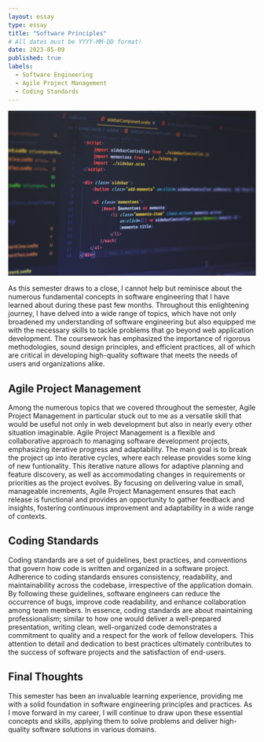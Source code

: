 ```yaml
---
layout: essay
type: essay
title: "Software Principles"
# All dates must be YYYY-MM-DD format!
date: 2023-05-09
published: true
labels:
  - Software Engineering
  - Agile Project Management
  - Coding Standards
---
```


<img width="600px" class="text-center p-4" src="../img/code.jpg">

As this semester draws to a close, I cannot help but reminisce about the numerous fundamental concepts in software engineering that I have learned about during these past few months. Throughout this enlightening journey, I have delved into a wide range of topics, which have not only broadened my understanding of software engineering but also equipped me with the necessary skills to tackle problems that go beyond web application development. The coursework has emphasized the importance of rigorous methodologies, sound design principles, and efficient practices, all of which are critical in developing high-quality software that meets the needs of users and organizations alike. 

## Agile Project Management 

Among the numerous topics that we covered throughout the semester, Agile Project Management in particular stuck out to me as a versatile skill that would be useful not only in web development but also in nearly every other situation imaginable. Agile Project Management is a flexible and collaborative approach to managing software development projects, emphasizing iterative progress and adaptability. The main goal is to break the project up into iterative cycles, where each release provides some king of new funtionality. This iterative nature allows for adaptive planning and feature discovery, as well as accommodating changes in requirements or priorities as the project evolves. By focusing on delivering value in small, manageable increments, Agile Project Management ensures that each release is functional and provides an opportunity to gather feedback and insights, fostering continuous improvement and adaptability in a wide range of contexts.

## Coding Standards

Coding standards are a set of guidelines, best practices, and conventions that govern how code is written and organized in a software project. Adherence to coding standards ensures consistency, readability, and maintainability across the codebase, irrespective of the application domain. By following these guidelines, software engineers can reduce the occurrence of bugs, improve code readability, and enhance collaboration among team members. In essence, coding standards are about maintaining professionalism; similar to how one would deliver a well-prepared presentation, writing clean, well-organized code demonstrates a commitment to quality and a respect for the work of fellow developers. This attention to detail and dedication to best practices ultimately contributes to the success of software projects and the satisfaction of end-users.

## Final Thoughts

This semester has been an invaluable learning experience, providing me with a solid foundation in software engineering principles and practices. As I move forward in my career, I will continue to draw upon these essential concepts and skills, applying them to solve problems and deliver high-quality software solutions in various domains. 
